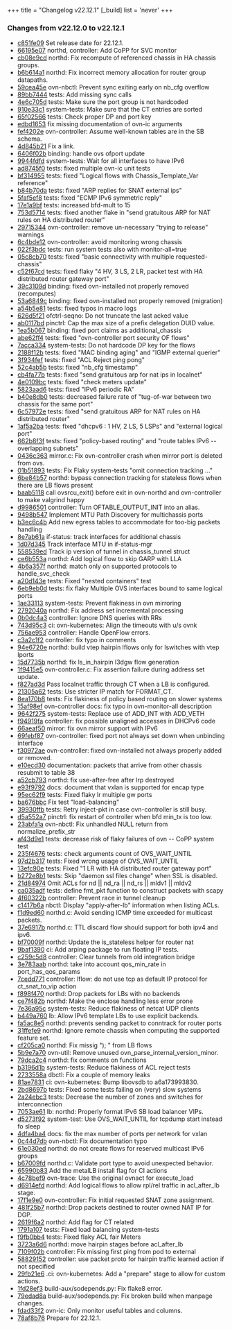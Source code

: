 +++
title = "Changelog v22.12.1"
[_build]
  list = 'never'
+++

### Changes from v22.12.0 to v22.12.1

- [c851fe09](https://github.com/ovn-org/ovn/commit/c851fe0931b627c0ceb96272520a10927f10c535) Set release date for 22.12.1.
- [66195e07](https://github.com/ovn-org/ovn/commit/66195e07fbec9f237703d16f1cb963ab56672341) northd, controller: Add CoPP for SVC monitor
- [cb08e9cd](https://github.com/ovn-org/ovn/commit/cb08e9cd4282a002e2c0684b1be888541674cf81) northd: Fix recompute of referenced chassis in HA chassis groups.
- [b6b614a1](https://github.com/ovn-org/ovn/commit/b6b614a1357ebcf964dc48395c3b77d5103a98f5) northd: Fix incorrect memory allocation for router group datapaths.
- [59cea45e](https://github.com/ovn-org/ovn/commit/59cea45e1c44dcf2d9747d0bf994209c90442680) ovn-nbctl: Prevent sync exiting early on nb_cfg overflow
- [89bb7444](https://github.com/ovn-org/ovn/commit/89bb74448b7757ada6892a932d22720288a6eab4) tests: Add missing sync calls
- [4e6c705d](https://github.com/ovn-org/ovn/commit/4e6c705db4afadb22ab2f8328bf7c503443b0a55) tests: Make sure the port group is not hardcoded
- [910e33c1](https://github.com/ovn-org/ovn/commit/910e33c10fd8042423744fe7bbde42eae42911c0) system-tests: Make sure that the CT entries are sorted
- [65f02566](https://github.com/ovn-org/ovn/commit/65f02566b5455cb0197aac7c3017425d4543d24d) tests: Check proper DP and port key
- [edbd1653](https://github.com/ovn-org/ovn/commit/edbd1653640659b6941c116ff36d097e4ae9536f) fix missing documentation of ovn-ic arguments
- [fef4202e](https://github.com/ovn-org/ovn/commit/fef4202ec340f7704db0d056aea147ce93db57d8) ovn-controller: Assume well-known tables are in the SB schema.
- [4d845b21](https://github.com/ovn-org/ovn/commit/4d845b21f517f974c71debd960da7f58f1ab62d0) Fix a link.
- [6406f02b](https://github.com/ovn-org/ovn/commit/6406f02b62a6632370c77750333686d7bea915a7) binding: handle ovs ofport update
- [9944fdfd](https://github.com/ovn-org/ovn/commit/9944fdfd7438decad011d5dbf148dc43968dc104) system-tests: Wait for all interfaces to have IPv6
- [ad8745f0](https://github.com/ovn-org/ovn/commit/ad8745f08f7d6b8f5a154c4047e2a299fadbdb9c) tests: fixed multiple ovn-ic unit tests
- [bf314955](https://github.com/ovn-org/ovn/commit/bf314955eb97f86243b56e41f9287c36b97fa150) tests: fixed "Logical flows with Chassis_Template_Var reference"
- [b84b70da](https://github.com/ovn-org/ovn/commit/b84b70dac1c3de4f180ca2a6ca7d6a5060dbf9df) tests: fixed "ARP replies for SNAT external ips"
- [5faf5ef8](https://github.com/ovn-org/ovn/commit/5faf5ef88b9381110d799f6ba4f3811e7fac0538) tests: fixed "ECMP IPv6 symmetric reply"
- [17e1a9bf](https://github.com/ovn-org/ovn/commit/17e1a9bfa4a9270da7c1bdf12be0c62eee0c42f0) tests: increased bfd-mult to 15
- [753d5714](https://github.com/ovn-org/ovn/commit/753d571458dc1ffa79ec28fb729ff61890f2eae2) tests: fixed another flake in "send gratuitous ARP for NAT rules on HA distributed router"
- [29715344](https://github.com/ovn-org/ovn/commit/29715344bc45e482a88c50f98014441b6e10ca4f) ovn-controller: remove un-necessary "trying to release" warnings
- [6c4bde12](https://github.com/ovn-org/ovn/commit/6c4bde1252a14ff3130cc0798d11058ee88370f5) ovn-controller: avoid monitoring wrong chassis
- [022f3bdc](https://github.com/ovn-org/ovn/commit/022f3bdc027333c6547c2959b1146786ca7a2c7f) tests: run system tests also with monitor-all=true
- [05c8cb70](https://github.com/ovn-org/ovn/commit/05c8cb70979609a7413184e5567a63dae5dcc268) tests: fixed "basic connectivity with multiple requested-chassis"
- [c52f67cd](https://github.com/ovn-org/ovn/commit/c52f67cd1315ce33d6a8af877b97d9a972a32d9e) tests: fixed flaky "4 HV, 3 LS, 2 LR, packet test with HA distributed router gateway port"
- [39c3109d](https://github.com/ovn-org/ovn/commit/39c3109def6fce86e1278febe085ea5c397cfa04) binding: fixed ovn-installed not properly removed (recomputes)
- [53a6849c](https://github.com/ovn-org/ovn/commit/53a6849c52e5e5aa1f8763fb298aded7f2daed55) binding: fixed ovn-installed not properly removed (migration)
- [a54b5e81](https://github.com/ovn-org/ovn/commit/a54b5e81559bfeaa44c530db68ffac20ff194c1e) tests: fixed typos in macro logs
- [626d5f21](https://github.com/ovn-org/ovn/commit/626d5f21f0009b70134888867cd19033c1e152b7) ofctrl-seqno: Do not truncate the last acked value
- [ab0117bd](https://github.com/ovn-org/ovn/commit/ab0117bd5cb678e4b4dfcae403f7b9a9f415e134) pinctrl: Cap the max size of a prefix delegation DUID value.
- [1ea5b067](https://github.com/ovn-org/ovn/commit/1ea5b0678de84bfd8842089b2ae5b963a4bfab93) binding: fixed port claims as additional_chassis
- [abe62ff4](https://github.com/ovn-org/ovn/commit/abe62ff428e98a499f2a4fa812d1163657f9f339) tests: fixed "ovn-controller port security OF flows"
- [7acca334](https://github.com/ovn-org/ovn/commit/7acca334e1d32e6a670228ab5d01058318bf764a) system-tests: Do not hardcode DP key for the flows
- [2188f12b](https://github.com/ovn-org/ovn/commit/2188f12baa79bef42ddff039a45fff03dd5318b9) tests: fixed "MAC binding aging" and "IGMP external querier"
- [3f934fef](https://github.com/ovn-org/ovn/commit/3f934fef6d96cbcb6f588959e8f4e4decdab1995) tests: fixed "ACL Reject ping pong"
- [52c4ab5b](https://github.com/ovn-org/ovn/commit/52c4ab5be8b4e635b02008942dd76be5ad5686d5) tests: fixed "nb_cfg timestamp"
- [cb4fa77b](https://github.com/ovn-org/ovn/commit/cb4fa77b047ab546a7a6d40acd135c5a610d6313) tests: fixed "send gratuitous arp for nat ips in localnet"
- [4e0109bc](https://github.com/ovn-org/ovn/commit/4e0109bce5b5af989a7235f986a2704aaa85e681) tests: fixed "check meters update"
- [5823aad6](https://github.com/ovn-org/ovn/commit/5823aad6d2823a10574c288b07c9e552e91ca989) tests: fixed "IPv6 periodic RA"
- [b40e8db0](https://github.com/ovn-org/ovn/commit/b40e8db09f291b148eb1768ca4b723108d6c03c1) tests: decreased failure rate of "tug-of-war between two chassis for the same port"
- [6c57972e](https://github.com/ovn-org/ovn/commit/6c57972ee4038c0fe8271d791dbddeeb51393864) tests: fixed "send gratuitous ARP for NAT rules on HA distributed router"
- [1af5a2ba](https://github.com/ovn-org/ovn/commit/1af5a2ba376246639cefce47537fd6e767b29861) tests: fixed "dhcpv6 : 1 HV, 2 LS, 5 LSPs" and "external logical port"
- [662b8f3f](https://github.com/ovn-org/ovn/commit/662b8f3fbc4c960a8a6498b3ab632396cfdef907) tests: fixed "policy-based routing" and "route tables IPv6 -- overlapping subnets"
- [0436c363](https://github.com/ovn-org/ovn/commit/0436c363d4174f0333abce8866b5439d3372d1b1) mirror.c: Fix ovn-controller crash when mirror port is deleted from ovs.
- [01b51893](https://github.com/ovn-org/ovn/commit/01b51893e0618b62998190eb59870c43b455f400) tests: Fix Flaky system-tests "omit connection tracking ..."
- [6be84b57](https://github.com/ovn-org/ovn/commit/6be84b57732d1756f5970e267581e691543be936) northd: bypass connection tracking for stateless flows when there are LB flows present
- [baab5118](https://github.com/ovn-org/ovn/commit/baab5118b57a532683ccc3b3b67b3fc5135d4d76) call ovsrcu_exit() before exit in ovn-northd and ovn-controller to make valgrind happy
- [d9986501](https://github.com/ovn-org/ovn/commit/d9986501e01bab2307f9cb6b7f6db2bb349ea71c) controller: Turn OFTABLE_OUTPUT_INIT into an alias.
- [9498b547](https://github.com/ovn-org/ovn/commit/9498b5472b159080954d3922cbc6ab42a6d5b9c0) Implement MTU Path Discovery for multichassis ports
- [b3ec6c4b](https://github.com/ovn-org/ovn/commit/b3ec6c4bc5c30f8f6070dabe6270347fc764e35c) Add new egress tables to accommodate for too-big packets handling
- [8e7ab61a](https://github.com/ovn-org/ovn/commit/8e7ab61a97a681a94c0f11f8c1e2bfc1b033af62) if-status: track interfaces for additional chassis
- [1d07d345](https://github.com/ovn-org/ovn/commit/1d07d345000707d787d640c8d199c933ac51f4e7) Track interface MTU in if-status-mgr
- [558539ed](https://github.com/ovn-org/ovn/commit/558539edead624d1e29b5c9760f76efc93ec7a9b) Track ip version of tunnel in chassis_tunnel struct
- [ce6b553a](https://github.com/ovn-org/ovn/commit/ce6b553a48aef1c6da9e84ee3d0bcdea88abed5b) northd: Add logical flow to skip GARP with LLA
- [4b6a357f](https://github.com/ovn-org/ovn/commit/4b6a357fbd573a311467164b489b1993c61af234) northd: match only on supported protocols to handle_svc_check
- [a20d143e](https://github.com/ovn-org/ovn/commit/a20d143e23ee4912d47eddf1d438e0f41ebd5a6e) tests: Fixed "nested containers" test
- [6eb9eb0d](https://github.com/ovn-org/ovn/commit/6eb9eb0d0a646a3f8b9562420d0494b5dc7f5fe9) tests: fix flaky Multiple OVS interfaces bound to same logical ports
- [1ae33113](https://github.com/ovn-org/ovn/commit/1ae331136b7f6bb90e96bb66d789d1a90d8be956) system-tests: Prevent flakiness in ovn mirroring
- [2792040a](https://github.com/ovn-org/ovn/commit/2792040af60a02a2b19bfd0c2db0abc67eff9e69) northd: Fix address set incremental processing
- [0b0dc4a3](https://github.com/ovn-org/ovn/commit/0b0dc4a36d18a2edec59b3c0a3c6af0687c121e5) controller: Ignore DNS queries with RRs
- [743d95c3](https://github.com/ovn-org/ovn/commit/743d95c3072238261b810cf06e92033b385d3d96) ci: ovn-kubernetes: Align the timeouts with u/s ovnk
- [756ae953](https://github.com/ovn-org/ovn/commit/756ae953bce44a6a2cbea7d98cecb8650dc0966b) controller: Handle OpenFlow errors.
- [c3a2c1f2](https://github.com/ovn-org/ovn/commit/c3a2c1f2ae43402c74edaf3af7793cd91f959d02) controller: fix typo in comments
- [94e6720e](https://github.com/ovn-org/ovn/commit/94e6720eb057a1557d80f145e4a698aebe2103d9) northd: build vtep hairpin lflows only for lswitches with vtep lports
- [15d7735b](https://github.com/ovn-org/ovn/commit/15d7735b60010df8a1f43abd9adc0e4b59c18539) northd: fix ls_in_hairpin l3dgw flow generation
- [1f9415e5](https://github.com/ovn-org/ovn/commit/1f9415e59cdb95fcd31f2e4259b5a2a50ec4b71b) ovn-controller.c: Fix assertion failure during address set update.
- [f827ad3d](https://github.com/ovn-org/ovn/commit/f827ad3daf263706b7ecace32b4076be7fa4b080) Pass localnet traffic through CT when a LB is configured.
- [21305a62](https://github.com/ovn-org/ovn/commit/21305a624541b749d4eb98007b139ca86651f673) tests: Use stricter IP match for FORMAT_CT.
- [8ea170b8](https://github.com/ovn-org/ovn/commit/8ea170b8d2613817b021a856645b52f29ebb55e3) tests: Fix flakiness of policy based routing on slower systems
- [15af98ef](https://github.com/ovn-org/ovn/commit/15af98efbe2600f65d486caec3bb03153bf3f8c2) ovn-controller docs: fix typo in ovn-monitor-all description
- [9642f275](https://github.com/ovn-org/ovn/commit/9642f275a756a0af121a8f923c695624bcefeff6) system-tests: Replace use of ADD_INT with ADD_VETH
- [f94919fa](https://github.com/ovn-org/ovn/commit/f94919faf39c390804c605bfb2ccbf3982f8f233) controller: fix possible unaligned accesses in DHCPv6 code
- [66aeaf50](https://github.com/ovn-org/ovn/commit/66aeaf50d273d5fe03ccf99e8163157c6a200ba2) mirror: fix ovn mirror support with IPv6
- [69febf87](https://github.com/ovn-org/ovn/commit/69febf87a8936fb9c29b2be2ce9c98df540cf8b7) ovn-controller: fixed port not always set down when unbinding interface
- [f30972ae](https://github.com/ovn-org/ovn/commit/f30972aec88e1fe346492429b6e6b9a6df37ecda) ovn-controller: fixed ovn-installed not always properly added or removed.
- [e10ecd30](https://github.com/ovn-org/ovn/commit/e10ecd30e1898d77829c98f589c300d7dbaba319) documentation: packets that arrive from other chassis resubmit to table 38
- [a52cb793](https://github.com/ovn-org/ovn/commit/a52cb793890af9d58f8a0da62bb761dbb053fa4c) northd: fix use-after-free after lrp destroyed
- [e93f9792](https://github.com/ovn-org/ovn/commit/e93f97927257419117a597f330b8f2322b3b99c0) docs: document that vxlan is supported for encap type
- [95ec62f9](https://github.com/ovn-org/ovn/commit/95ec62f9e694e58658790c11bfbe3fd36b293c46) tests: Fixed flaky lr multiple gw ports
- [ba676bbc](https://github.com/ovn-org/ovn/commit/ba676bbc5fc40e379bdc4f7657a0ce3cc4b68d1e) Fix test "load-balancing"
- [39930ffb](https://github.com/ovn-org/ovn/commit/39930ffb3c79b6babb5476a3d49355e1d614fe4e) tests: Retry inject-pkt in case ovn-controller is still busy.
- [d5a552a7](https://github.com/ovn-org/ovn/commit/d5a552a751456181f2faff6138c4f5af47cd89fd) pinctrl: fix restart of controller when bfd min_tx is too low.
- [23abfa1a](https://github.com/ovn-org/ovn/commit/23abfa1aa2adb85f78b459054e6b241d0571cae9) ovn-nbctl: Fix unhandled NULL return from normalize_prefix_str
- [af43d9e1](https://github.com/ovn-org/ovn/commit/af43d9e1e5f23aee6d826af88b6b3539003a5f7c) tests: decrease risk of flaky failures of ovn -- CoPP system test
- [235f4676](https://github.com/ovn-org/ovn/commit/235f4676311975be903b7ad1481379142a45d971) tests: check arguments count of OVS_WAIT_UNTIL
- [97d2b317](https://github.com/ovn-org/ovn/commit/97d2b31732c8c1f3e706f314fd310c8ce4637656) tests: Fixed wrong usage of OVS_WAIT_UNTIL
- [13efc90e](https://github.com/ovn-org/ovn/commit/13efc90e5506ab7dcba53eefd7bf9e8b2921d228) tests: Fixed "1 LR with HA distributed router gateway port"
- [b272e8b1](https://github.com/ovn-org/ovn/commit/b272e8b1c5898e1f228f52a83dba09bb25032b3c) tests: Skip "daemon ssl files change" when SSL is disabled.
- [21d84974](https://github.com/ovn-org/ovn/commit/21d849748f27f78837de577ee79a004626732bb3) Omit ACLs for nd || nd_ra || nd_rs || mldv1 || mldv2
- [ca035adf](https://github.com/ovn-org/ovn/commit/ca035adf8d785d89bfa181731f934ca2ae1d8ad5) tests: define fmt_pkt function to construct packets with scapy
- [4f60322b](https://github.com/ovn-org/ovn/commit/4f60322b033301d0dfac4b716a7a420cec6c56b0) controller: Prevent race in tunnel cleanup
- [c1417b6a](https://github.com/ovn-org/ovn/commit/c1417b6a7e02017e0f4103862d8fa26b18f9ee71) nbctl: Display "apply-after-lb" information when listing ACLs.
- [f1d9ed60](https://github.com/ovn-org/ovn/commit/f1d9ed6061d96fea0f0042354c2d765ff6a94d7b) northd.c: Avoid sending ICMP time exceeded for multicast packets.
- [37e6917b](https://github.com/ovn-org/ovn/commit/37e6917bd29badf10b99a5e0d00f70d4a0cd8384) northd.c: TTL discard flow should support for both ipv4 and ipv6.
- [bf70009f](https://github.com/ovn-org/ovn/commit/bf70009facad7dfb1ead0e89efa0c5e2255f671d) northd: Update the is_stateless helper for router nat
- [9baf1390](https://github.com/ovn-org/ovn/commit/9baf13907ab041e607f1abd749eed113f7515331) ci: Add arping package to run floating IP tests.
- [c259c5d8](https://github.com/ovn-org/ovn/commit/c259c5d8cf46b50d9585fcac0cb9345e7deece6f) controller: Clear tunnels from old integration bridge
- [3e783aab](https://github.com/ovn-org/ovn/commit/3e783aab3ad49fb877f3339668f6be6d289535f9) northd: take into account qos_min_rate in port_has_qos_params
- [7cedd771](https://github.com/ovn-org/ovn/commit/7cedd7714e449b26539f027cd339fd3b7de99bcb) controller: lflow: do not use tcp as default IP protocol for ct_snat_to_vip action
- [f898f470](https://github.com/ovn-org/ovn/commit/f898f470a0f9280d8e67c541ea38344a3ddab192) northd: Drop packets for LBs with no backends
- [ce7f482b](https://github.com/ovn-org/ovn/commit/ce7f482b485a1a957cf28c970942908bd62952ac) northd: Make the enclose handling less error prone
- [7e36a95c](https://github.com/ovn-org/ovn/commit/7e36a95c938b4301ed3c424da7bfa812f26ad895) system-tests: Reduce flakiness of netcat UDP clients
- [b449a760](https://github.com/ovn-org/ovn/commit/b449a760eed1a67888a545f1099b08e5e7a5bbb5) lb: Allow IPv6 template LBs to use explicit backends.
- [fa5ac8e5](https://github.com/ovn-org/ovn/commit/fa5ac8e541a35612a4953ad1944b6c46dd5a540d) northd: prevents sending packet to conntrack for router ports
- [31ffefe9](https://github.com/ovn-org/ovn/commit/31ffefe9f6cc65192a8158adc41ad7adb02f634b) northd: Ignore remote chassis when computing the supported feature set.
- [cf205ca0](https://github.com/ovn-org/ovn/commit/cf205ca0e52c425a14f49145fa74b3fe293b547e) northd: Fix missig "); " from LB flows
- [5b9e7a70](https://github.com/ovn-org/ovn/commit/5b9e7a70386ee9863469fbf2ce4b9a4d922716d8) ovn-util: Remove unused ovn_parse_internal_version_minor.
- [79dca2c4](https://github.com/ovn-org/ovn/commit/79dca2c4d0f3550757b6e3bb0813703348dab541) northd: fix comments on functions
- [b3196d1b](https://github.com/ovn-org/ovn/commit/b3196d1b140c98b409086ca72880a76da96c6c62) system-tests: Reduce flakiness of ACL reject tests
- [2733558a](https://github.com/ovn-org/ovn/commit/2733558a2e76ad6db3fc639f1bd8235d6382248b) dbctl: Fix a couple of memory leaks
- [81ae7831](https://github.com/ovn-org/ovn/commit/81ae7831f8d64a114a1be265782b6aa9ad0c52db) ci: ovn-kubernetes: Bump libovsdb to a6a173993830.
- [2bd8697b](https://github.com/ovn-org/ovn/commit/2bd8697b25ac4342af33985899248248557c5481) tests: Fixed some tests failing on (very) slow systems
- [2a24ebc3](https://github.com/ovn-org/ovn/commit/2a24ebc3064959c57ded1060a6a31be5397382b3) tests: Decrease the number of zones and switches for interconnection
- [7053ae61](https://github.com/ovn-org/ovn/commit/7053ae61267ebcb282d5ef18b5bd8f2f6c6c37e0) lb: northd: Properly format IPv6 SB load balancer VIPs.
- [d5273f92](https://github.com/ovn-org/ovn/commit/d5273f929513458a569cdfb297bffd9922d44c01) system-test: Use OVS_WAIT_UNTIL for tcpdump start instead fo sleep
- [4dfa4ba4](https://github.com/ovn-org/ovn/commit/4dfa4ba431ab634b6068f27e886a4d403d589c87) docs: fix the max number of ports per network for vxlan
- [0c44d7db](https://github.com/ovn-org/ovn/commit/0c44d7dbf4a013f08c79d5818e89a8f55ecd09e0) ovn-nbctl: Fix documentation typo
- [61e030ed](https://github.com/ovn-org/ovn/commit/61e030ed59c2d2a1029866dce6769428e0abbc0c) northd: do not create flows for reserved multicast IPv6 groups
- [b67009fd](https://github.com/ovn-org/ovn/commit/b67009fdb6312e95367183c65b439fd3b7a288bf) northd.c: Validate port type to avoid unexpected behavior.
- [65990b83](https://github.com/ovn-org/ovn/commit/65990b8398e8e7ff29c6d7e9903fd0cf7ef64965) Add the metalLB install flag for CI actions
- [4c78bef9](https://github.com/ovn-org/ovn/commit/4c78bef966927f4083b601a6a4f5fc76a839fd1a) ovn-trace: Use the original ovnact for execute_load
- [d6914efd](https://github.com/ovn-org/ovn/commit/d6914efd53ac28a6e3da6e65f9e026674f05dc4c) northd: Add logical flows to allow rpl/rel traffic in acl_after_lb stage.
- [17f1e9e0](https://github.com/ovn-org/ovn/commit/17f1e9e0148e298b6ec525d5d6b149082a864dca) ovn-controller: Fix initial requested SNAT zone assignment.
- [481f25b7](https://github.com/ovn-org/ovn/commit/481f25b784896eec07fedc77631992a009bcdada) northd: Drop packets destined to router owned NAT IP for DGP.
- [2619f6a2](https://github.com/ovn-org/ovn/commit/2619f6a27aca2a5925e25297f75e6a925cf1eb6a) northd: Add flag for CT related
- [1791a107](https://github.com/ovn-org/ovn/commit/1791a107debbaa474669a794b4d2a6dff4cb1dcb) tests: Fixed load balancing system-tests
- [f9fb0bb4](https://github.com/ovn-org/ovn/commit/f9fb0bb4de4e7cb0a02fcb0794e226e6af8e8f5c) tests: Fixed flaky ACL fair Meters
- [3723a6d6](https://github.com/ovn-org/ovn/commit/3723a6d6e39dcffc502e094ccc10a8d638fa5efa) northd: move hairpin stages before acl_after_lb
- [7109f02b](https://github.com/ovn-org/ovn/commit/7109f02b78f5087b5bae2885f153378e627d90f7) controller: Fix missing first ping from pod to external
- [58829152](https://github.com/ovn-org/ovn/commit/588291528fc0568e7da402c05b596c6c855d2c5f) controller: use packet proto for hairpin traffic learned action if not specified
- [29fb21e6](https://github.com/ovn-org/ovn/commit/29fb21e6ec0a1203e3f5b2bfff4c3ccea8df4d37) .ci: ovn-kubernetes: Add a "prepare" stage to allow for custom actions.
- [1fd28ef3](https://github.com/ovn-org/ovn/commit/1fd28ef34bef9b19ca350f15bd03e10265a911dc) build-aux/sodepends.py: Fix flake8 error.
- [79edad8a](https://github.com/ovn-org/ovn/commit/79edad8a1e547f4120ea3d20f08aafe1e40a6f65) build-aux/sodepends.py: Fix broken build when manpage changes.
- [fdad33f2](https://github.com/ovn-org/ovn/commit/fdad33f2348f34b5fb886a5a3143d91f44021811) ovn-ic: Only monitor useful tables and columns.
- [78af8b76](https://github.com/ovn-org/ovn/commit/78af8b76ab30ad3e704211256c313dec67f63cb8) Prepare for 22.12.1.